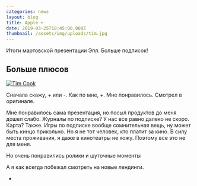 ```yaml
---
categories: news
layout: blog
title: Apple +
date: 2019-03-25T18:45:00.000Z
thumbnail: /assets/img/uploads/tim.jpg
---
```

Итоги мартовской презентации Эпл. Больше подписок!

<!--more-->

## Больше плюсов

<a href="/assets/img/uploads/tim.jpg" class="image-link" title="Tim Cook" target="_blank"><img data-src="/assets/img/uploads/tim.jpg" class="lazyload" alt="Tim Cook"></a>

Сначала скажу, + или -. Как по мне, +. Мне понравилось. Смотрел в оригинале.

Мне понравилось сама презентация, но посыл продуктов до меня дошел слабо. Журналы по подписке? У нас все равно далеко не скоро. Карта? Также. Игры по подписке вообще сомнительная вещь, ну может быть кинцо прикольно. Но я не тот человек, кто платит за кино. В силу места проживания, я даже в кинотеатры не хожу. Поэтому все это не для меня.

Но очень понравились ролики и шуточные моменты

А я как всегда побежал смотреть на новые лендинги.

+
